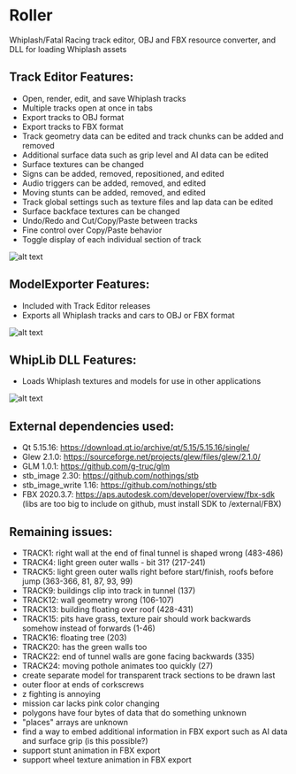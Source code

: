 # Roller
Whiplash/Fatal Racing track editor, OBJ and FBX resource converter, and DLL for loading Whiplash assets

## Track Editor Features: 
* Open, render, edit, and save Whiplash tracks
* Multiple tracks open at once in tabs
* Export tracks to OBJ format
* Export tracks to FBX format
* Track geometry data can be edited and track chunks can be added and removed
* Additional surface data such as grip level and AI data can be edited
* Surface textures can be changed
* Signs can be added, removed, repositioned, and edited
* Audio triggers can be added, removed, and edited
* Moving stunts can be added, removed, and edited
* Track global settings such as texture files and lap data can be edited
* Surface backface textures can be changed
* Undo/Redo and Cut/Copy/Paste between tracks
* Fine control over Copy/Paste behavior
* Toggle display of each individual section of track

![alt text](https://github.com/Zizin13/RollerTrackEditor/blob/master/TrackEditor/images/screenshot.png)

## ModelExporter Features:
* Included with Track Editor releases
* Exports all Whiplash tracks and cars to OBJ or FBX format

![alt text](https://github.com/Zizin13/RollerTrackEditor/blob/master/ModelExporter/images/blender.png)

## WhipLib DLL Features:
* Loads Whiplash textures and models for use in other applications

![alt text](https://github.com/Zizin13/RollerTrackEditor/blob/master/WhipLib/images/unreal.png)

## External dependencies used:
* Qt 5.15.16: https://download.qt.io/archive/qt/5.15/5.15.16/single/
* Glew 2.1.0: https://sourceforge.net/projects/glew/files/glew/2.1.0/
* GLM 1.0.1: https://github.com/g-truc/glm
* stb_image 2.30: https://github.com/nothings/stb
* stb_image_write 1.16: https://github.com/nothings/stb
* FBX 2020.3.7: https://aps.autodesk.com/developer/overview/fbx-sdk (libs are too big to include on github, must install SDK to /external/FBX)

## Remaining issues:
- TRACK1: right wall at the end of final tunnel is shaped wrong (483-486)
- TRACK4: light green outer walls - bit 31? (217-241)
- TRACK5: light green outer walls right before start/finish, roofs before jump (363-366, 81, 87, 93, 99)
- TRACK9: buildings clip into track in tunnel (137)
- TRACK12: wall geometry wrong (106-107)
- TRACK13: building floating over roof (428-431)
- TRACK15: pits have grass, texture pair should work backwards somehow instead of forwards (1-46)
- TRACK16: floating tree (203)
- TRACK20: has the green walls too
- TRACK22: end of tunnel walls are gone facing backwards (335)
- TRACK24: moving pothole animates too quickly (27)
- create separate model for transparent track sections to be drawn last
- outer floor at ends of corkscrews
- z fighting is annoying
- mission car lacks pink color changing
- polygons have four bytes of data that do something unknown
- "places" arrays are unknown
- find a way to embed additional information in FBX export such as AI data and surface grip (is this possible?)
- support stunt animation in FBX export
- support wheel texture animation in FBX export
